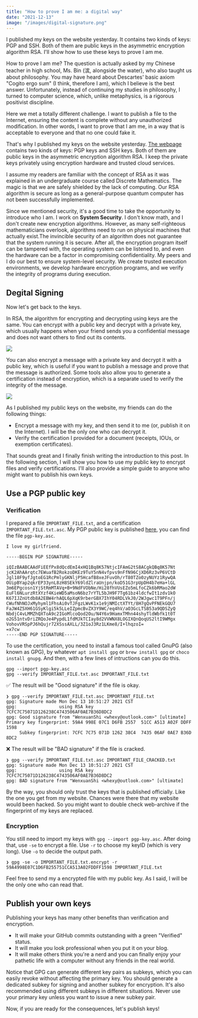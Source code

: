 ```yaml
---
title: "How to prove I am me: a digital way"
date: "2021-12-13"
image: "/images/digital-signature.png"
---
```


I published my keys on the website yesterday. It contains two kinds of keys: PGP and SSH. Both of them are public keys in the asymmetric encryption algorithm RSA. I'll show how to use these keys to prove I am me.

<!-- more -->

How to prove I am me? The question is actually asked by my Chinese teacher in high school, Ms. Bin (滨, alongside the water), who also taught us about philosophy. You may have heard about Descartes' basic axiom "Cogito ergo sum" (I think, therefore I am), which I believe is the best answer. Unfortunately, instead of continuing my studies in philosophy, I turned to computer science, which, unlike metaphysics, is a rigorous positivist discipline.

Here we met a totally different challenge. I want to publish a file to the Internet, ensuring the content is complete without any unauthorized modification. In other words, I want to prove that I am me, in a way that is acceptable to everyone and that no one could fake it.

That's why I published my keys on the website yesterday. [The webpage](https://www.whexy.com/keys) contains two kinds of keys: PGP keys and SSH keys. Both of them are public keys in the asymmetric encryption algorithm RSA. I keep the private keys privately using encryption hardware and trusted cloud services.

I assume my readers are familiar with the concept of RSA as it was explained in an undergraduate course called Discrete Mathematics. The magic is that we are safely shielded by the lack of computing. Our RSA algorithm is secure as long as a general-purpose quantum computer has not been successfully implemented.

Since we mentioned security, it's a good time to take the opportunity to introduce who I am. I work on **System Security**. I don't know math, and I don't create new encryption algorithms. However, as many self-righteous mathematicians overlook, algorithms need to run on physical machines that actually exist.The invincible security of an algorithm does not guarantee that the system running it is secure. After all, the encryption program itself can be tampered with, the operating system can be listened to, and even the hardware can be a factor in compromising confidentiality. My peers and I do our best to ensure system-level security. We create trusted execution environments, we develop hardware encryption programs, and we verify the integrity of programs during execution.

## Degital Signing

Now let's get back to the keys.

In RSA, the algorithm for encrypting and decrypting using keys are the same. You can encrypt with a public key and decrypt with a private key, which usually happens when your friend sends you a confidential message and does not want others to find out its contents.

![](/images/keys_Public_key.png)

You can also encrypt a message with a private key and decrypt it with a public key, which is useful if you want to publish a message and prove that the message is authorized. Some tools also allow you to generate a certification instead of encryption, which is a separate used to verify the integrity of the message.

![](/images/keys_Private_key.png)

As I published my public keys on the website, my friends can do the following things:

- Encrypt a message with my key, and then send it to me (or, publish it on the Internet). I will be the only one who can decrypt it.
- Verify the certification I provided for a document (receipts, IOUs, or exemption certificates).

That sounds great and I finally finish writing the introduction to this post. In the following section, I will show you how to use my public key to encrypt files and verify certifications. I'll also provide a simple guide to anyone who might want to publish his own keys.

## Use a PGP public key

### Verification

I prepared a file `IMPORTANT_FILE.txt`, and a certification `IMPORTANT_FILE.txt.asc`. My PGP public key is published [here](https://www.whexy.com/keys), you can find the file `pgp-key.asc`.

```plain filename=IMPORTANT_FILE.txt
I love my girlfriend.
```

```plain filename=IMPORTANT_FILE.txt.asc
-----BEGIN PGP SIGNATURE-----

iQIzBAABCAAdFiEEfPx8dQcdEmI4xHQ1Bq8K57NtjcIFAmG2tS8ACgkQBq8K57Nt
jcK2AhAArqtc7EWuafB2RokzoDKEz9TuY5nN4vfpvs9nFfN96CjXD6Rz3vP6VCtD
Jgl18F9yfJgtoEG1RcPmlyGKNljP5HcafB8xeJFuvOh/rT80TZo0zyNUYz1RywQA
OUipBYap2qkrEP33ynL8zH8SEkY69ldZlraUnjpn/koD51G3rpUpDH4b7eHa+lGL
3m6EPgcosn1YjStRmMTAVq+B+9NdFVObNe/Hi28fhVUsEZo5mLfoCZk6bRMao2dW
EuFl6NLurzRtXYzf4KieWD5aMsoN6bz7rYTL5bJH9F7Tg61bz4ldcfwIt1zdv1kO
K67IJZnUtdb8A2EBW4rhAQL6pXqK9rberGBX7IhY04RDLVkJ0/2WJgwc1T9PFn/j
CWufNhNOJxMyhyml1FhsAi0vTJFgzLWvK1x1e9jNMIctXTYt/8H7gQvPFNEkGQU7
FaJW4Z5XH61GSyKlgi5k5LLeIZpmcBvZX3Y9WC/eq4hV/aO3GcLTSB53a9QDSZyQ
NbdjC4vLMMZhQXToA9c2IGoMlcoQod2Ou/N4Y6x9HamxTMhn44shyTldWbfk1t0T
o2G51ntvDriZRQoJe4PypdL1fdMJkTCIay8d2VVWNX8LOGIXQnQoqUS2ltI9WMgx
VohovVRSpPJ6hQujr72XSssAXLL/3Z1oJ3Rz1LKme8/I+lhqzoI=
=x7cw
-----END PGP SIGNATURE-----

```

To use the certification, you need to install a famous tool called GnuPG (also known as GPG), by whatever `apt install gpg` or `brew install gpg` or `choco install gnupg`. And then, with a few lines of intructions can you do this.

```shell
gpg --import pgp-key.asc
gpg --verify IMPORTANT_FILE.txt.asc IMPORTANT_FILE.txt
```

✅ The result will be "Good signature" if the file is okay.

```
❯ gpg --verify IMPORTANT_FILE.txt.asc IMPORTANT_FILE.txt
gpg: Signature made Mon Dec 13 10:51:27 2021 CST
gpg:                using RSA key 7CFC7C75071D126238C4743506AF0AE7B36D8DC2
gpg: Good signature from "WenxuanShi <whexy@outlook.com>" [ultimate]
Primary key fingerprint: 59A4 998E 07C1 D6FB 2557  51CC A513 A02F DDFF 1598
     Subkey fingerprint: 7CFC 7C75 071D 1262 38C4  7435 06AF 0AE7 B36D 8DC2
```

❌ The result will be "BAD signature" if the file is cracked.

```
❯ gpg --verify IMPORTANT_FILE.txt.asc IMPORTANT_FILE_CRACKED.txt
gpg: Signature made Mon Dec 13 10:51:27 2021 CST
gpg:                using RSA key 7CFC7C75071D126238C4743506AF0AE7B36D8DC2
gpg: BAD signature from "WenxuanShi <whexy@outlook.com>" [ultimate]
```

By the way, you should only trust the keys that is published officially. Like the one you get from my website. Chances were there that my website would been hacked. So you might want to double check web-archive if the fingerprint of my keys are replaced.

### Encryption

You still need to import my keys with `gpg --import pgp-key.asc`. After doing that, use `-se` to encrypt a file. Use `-r` to choose my keyID (which is very long). Use `-o` to decide the output path.

```shell
❯ gpg -se -o IMPORTANT_FILE.txt.encrypt -r 59A4998E07C1D6FB255751CCA513A02FDDFF1598 IMPORTANT_FILE.txt
```

Feel free to send my a encrypted file with my public key. As I said, I will be the only one who can read that.

## Publish your own keys

Publishing your keys has many other benefits than verification and encryption.

- It will make your GitHub commits outstanding with a green "Verified" status.
- It will make you look professional when you put it on your blog.
- It will make others think you're a nerd and you can finally enjoy your pathetic life with a computer without any friends in the real world.

Notice that GPG can generate different key pairs as subkeys, which you can easily revoke without affecting the primary key. You should generate a dedicated subkey for signing and another subkey for encryption. It's also recommended using different subkeys in different situations. Never use your primary key unless you want to issue a new subkey pair.

Now, if you are ready for the consequences, let's publish keys!
